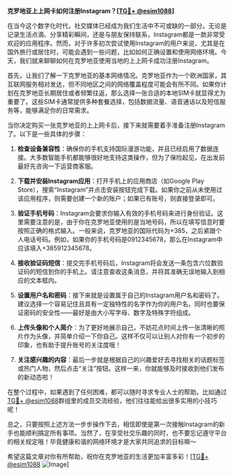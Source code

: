 **克罗地亚上上网卡如何注册Instagram？[[TG💪+ @esim1088](https://t.me/s/esim1088)]**

在当今这个数字化时代，社交媒体已经成为我们生活中不可或缺的一部分。无论是记录生活点滴、分享精彩瞬间，还是与朋友保持联系，Instagram都是一款非常受欢迎的应用程序。然而，对于许多初次尝试使用Instagram的用户来说，尤其是在国外旅行或居住时，可能会遇到一些问题，比如如何正确设置和使用网络环境。今天，我们就来聊聊如何在克罗地亚使用当地的上上网卡成功注册Instagram。

首先，让我们了解一下克罗地亚的基本网络情况。克罗地亚作为一个欧洲国家，其互联网服务相对发达，但不同地区之间的网络覆盖程度可能会有所不同。如果你计划在克罗地亚长期居住或者频繁往返，那么选择一张合适的本地SIM卡就显得尤为重要了。这些SIM卡通常提供多种套餐选择，包括数据流量、语音通话以及短信服务等，能够满足你的日常需求。

当你决定购买一张克罗地亚的上上网卡后，接下来就需要着手准备注册Instagram了。以下是一些具体的步骤：

1. **检查设备兼容性**：确保你的手机支持国际漫游功能，并且已经启用了数据连接。大多数智能手机都能够很好地支持这类操作，但为了保险起见，在出发前最好先咨询一下运营商客服。

2. **下载并安装Instagram应用**：打开手机上的应用商店（如Google Play Store），搜索“Instagram”并点击安装按钮完成下载。如果你之前从未使用过该应用程序，则需要创建一个新的账户；如果已有账号，则直接登录即可。

3. **验证手机号码**：Instagram会要求你输入有效的手机号码来进行身份验证。这里需要注意的是，由于你在克罗地亚使用的是当地号码，所以在填写信息时要按照正确的格式输入。一般来说，克罗地亚的国际代码为+385，之后紧跟个人电话号码。例如，如果你的手机号码是0912345678，那么在Instagram中应该填入+385912345678。

4. **接收验证码短信**：提交完手机号码后，Instagram将会发送一条包含六位数验证码的短信到你的手机上。请注意查收这条消息，并将其准确无误地输入到相应的文本框内。

5. **设置用户名和密码**：接下来就是设置属于自己的Instagram用户名和密码了。建议选择一个容易记住且具有一定独特性的名字作为你的用户名，同时也要保证密码的安全性——最好是由大小写字母、数字及特殊字符组成。

6. **上传头像和个人简介**：为了更好地展示自己，不妨花点时间上传一张清晰的照片作为头像，并简单介绍一下你自己。这样不仅可以让别人对你有一个初步的印象，也有助于提升账号的关注度哦！

7. **关注感兴趣的内容**：最后一步就是根据自己的兴趣爱好去寻找相关的话题标签或热门人物，然后点击“关注”按钮。这样一来，你就能够及时接收到他们发布的新动态啦！

在整个过程中，如果遇到了任何困难，都可以随时寻求专业人士的帮助。比如通过[TG💪+ @esim1088](https://t.me/s/esim1088)群组里的成员交流经验，他们往往能给出很多实用的小技巧呢！

总之，只要按照上述方法一步步操作下去，相信即使是第一次接触Instagram的新手也能顺利搞定所有事项。当然了，在享受社交乐趣的同时，也不要忘记遵守平台的相关规定哦！毕竟健康和谐的网络环境才是大家共同追求的目标嘛～

希望这篇文章对你有所帮助，祝你在克罗地亚的生活更加丰富多彩！[[TG💪+ @esim1088](https://t.me/s/esim1088) ![Image](https://i.postimg.cc/4NQfJmqS/Snipaste-2025-05-13-00-14-12.png)]